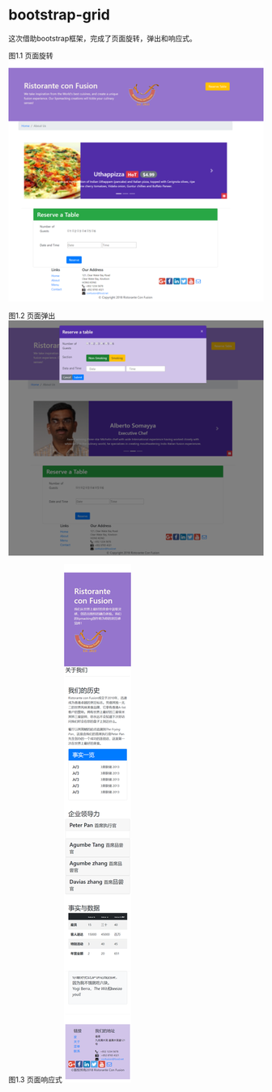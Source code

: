 # bootstrap-grid
这次借助bootstrap框架，完成了页面旋转，弹出和响应式。

图1.1 页面旋转
![alt text](https://github.com/cloudXA/bootstrap-grid/blob/master/%E9%99%84%E4%BB%B6/main.png)

图1.2 页面弹出
![alt text](https://github.com/cloudXA/bootstrap-grid/blob/master/%E9%99%84%E4%BB%B6/popUp.png)

图1.3 页面响应式
![alt text](https://github.com/cloudXA/bootstrap-grid/blob/master/%E9%99%84%E4%BB%B6/responsive.png)
